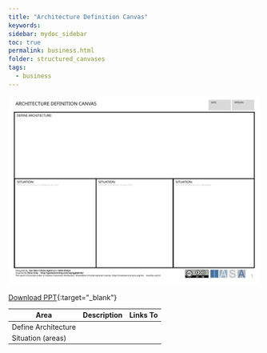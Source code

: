 ```yaml
---
title: "Architecture Definition Canvas"
keywords: 
sidebar: mydoc_sidebar
toc: true
permalink: business.html
folder: structured_canvases
tags: 
  - business
---
```


![image001](media/architecture_definition_canvas001.svg)

[Download PPT](media/ppt/architecture_definition_canvas.ppt){:target="_blank"}


| Area | Description | Links To |
| --- | --- | --- |
| Define Architecture |   |   |
| Situation (areas) |   |   |